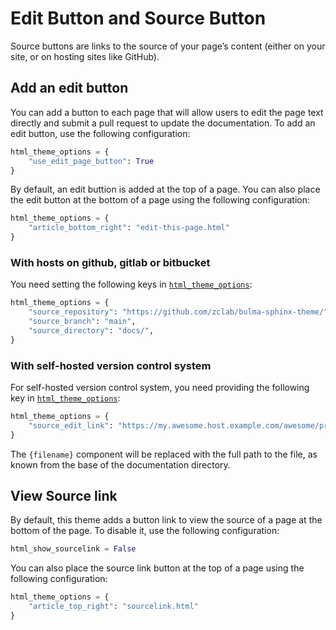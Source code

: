 # Edit Button and Source Button

Source buttons are links to the source of your page’s content (either on your site, or on hosting sites like GitHub).

## Add an edit button

You can add a button to each page that will allow users to edit the page text directly and submit a pull request to update the documentation. To add an edit button, use the following configuration:

```py
html_theme_options = {
    "use_edit_page_button": True
}
```

By default, an edit buttion is added at the top of a page. You can also place the edit button at the bottom of a page using the following configuration:

```py
html_theme_options = {
    "article_bottom_right": "edit-this-page.html"
}
```

### With hosts on github, gitlab or bitbucket

You need setting the following keys in [`html_theme_options`][sphinx-html_theme_options]:

```python
html_theme_options = {
    "source_repository": "https://github.com/zclab/bulma-sphinx-theme/",
    "source_branch": "main",
    "source_directory": "docs/",
}
```

### With self-hosted version control system

For self-hosted version control system, you need providing the following key in [`html_theme_options`][sphinx-html_theme_options]:

```python
html_theme_options = {
    "source_edit_link": "https://my.awesome.host.example.com/awesome/project/edit/{filename}",
}
```

The `{filename}` component will be replaced with the full path to the file, as known from the base of the documentation directory.

## View Source link

By default, this theme adds a button link to view the source of a page at the bottom of the page. To disable it, use the following configuration:

```py
html_show_sourcelink = False
```

You can also place the source link button at the top of a page using the following configuration:

```py
html_theme_options = {
    "article_top_right": "sourcelink.html"
}
```

[sphinx-html_theme_options]: https://www.sphinx-doc.org/en/master/usage/configuration.html#confval-html_theme_options
